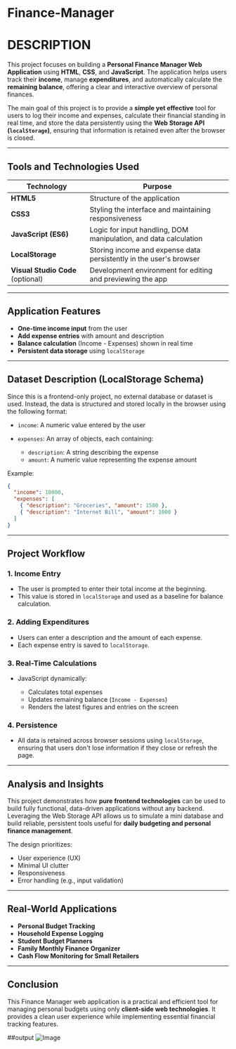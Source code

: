 # Finance-Manager

# DESCRIPTION

This project focuses on building a **Personal Finance Manager Web Application** using **HTML**, **CSS**, and **JavaScript**. The application helps users track their **income**, manage **expenditures**, and automatically calculate the **remaining balance**, offering a clear and interactive overview of personal finances.

The main goal of this project is to provide a **simple yet effective** tool for users to log their income and expenses, calculate their financial standing in real time, and store the data persistently using the **Web Storage API (`localStorage`)**, ensuring that information is retained even after the browser is closed.

---

## Tools and Technologies Used

| Technology                        | Purpose                                                            |
| --------------------------------- | ------------------------------------------------------------------ |
| **HTML5**                         | Structure of the application                                       |
| **CSS3**                          | Styling the interface and maintaining responsiveness               |
| **JavaScript (ES6)**              | Logic for input handling, DOM manipulation, and data calculation   |
| **LocalStorage**                  | Storing income and expense data persistently in the user's browser |
| **Visual Studio Code** (optional) | Development environment for editing and previewing the app         |

---

##  Application Features

*  **One-time income input** from the user
*  **Add expense entries** with amount and description
*  **Balance calculation** (Income - Expenses) shown in real time
*  **Persistent data storage** using `localStorage`



---

## Dataset Description (LocalStorage Schema)

Since this is a frontend-only project, no external database or dataset is used. Instead, the data is structured and stored locally in the browser using the following format:

* `income`: A numeric value entered by the user
* `expenses`: An array of objects, each containing:

  * `description`: A string describing the expense
  * `amount`: A numeric value representing the expense amount

Example:

```json
{
  "income": 10000,
  "expenses": [
    { "description": "Groceries", "amount": 1500 },
    { "description": "Internet Bill", "amount": 1000 }
  ]
}
```

---

##  Project Workflow

### 1. Income Entry

* The user is prompted to enter their total income at the beginning.
* This value is stored in `localStorage` and used as a baseline for balance calculation.

### 2. Adding Expenditures

* Users can enter a description and the amount of each expense.
* Each expense entry is saved to `localStorage`.

### 3. Real-Time Calculations

* JavaScript dynamically:

  * Calculates total expenses
  * Updates remaining balance (`Income - Expenses`)
  * Renders the latest figures and entries on the screen

### 4. Persistence

* All data is retained across browser sessions using `localStorage`, ensuring that users don't lose information if they close or refresh the page.

---

## Analysis and Insights

This project demonstrates how **pure frontend technologies** can be used to build fully functional, data-driven applications without any backend. Leveraging the Web Storage API allows us to simulate a mini database and build reliable, persistent tools useful for **daily budgeting and personal finance management**.

The design prioritizes:

* User experience (UX)
* Minimal UI clutter
* Responsiveness
* Error handling (e.g., input validation)

---

##  Real-World Applications

*  **Personal Budget Tracking**
*  **Household Expense Logging**
*  **Student Budget Planners**
*  **Family Monthly Finance Organizer**
*  **Cash Flow Monitoring for Small Retailers**

---

## Conclusion

This Finance Manager web application is a practical and efficient tool for managing personal budgets using only **client-side web technologies**. It provides a clean user experience while implementing essential financial tracking features.


##output
![Image](https://github.com/user-attachments/assets/f1f48fe4-2de4-4517-ae03-e3ac94c7bd01)





